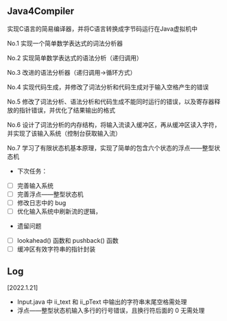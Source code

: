 ## Java4Compiler
实现C语言的简易编译器，并将C语言转换成字节码运行在Java虚拟机中

No.1 实现一个简单数学表达式的词法分析器

No.2 实现简单数学表达式的语法分析（递归调用）

No.3 改进的语法分析器（递归调用->循环方式）

No.4 实现代码生成，并修改了词法分析和代码生成对于输入空格产生的错误

No.5 修改了词法分析、语法分析和代码生成不能同时运行的错误，以及寄存器释放的指针错误，并优化了结果输出的格式

No.6 设计了词法分析的内存结构，将输入流读入缓冲区，再从缓冲区读入字符，并实现了该输入系统（控制台获取输入流）

No.7 学习了有限状态机基本原理，实现了简单的包含六个状态的浮点——整型状态机
- 下次任务：
- [ ] 完善输入系统
- [ ] 完善浮点——整型状态机
- [ ] 修改日志中的 bug
- [ ] 优化输入系统中刷新流的逻辑，
- 遗留问题
- [ ] lookahead() 函数和 pushback() 函数
- [ ] 缓冲区有效字符串的指针封装

## Log 
[2022.1.21] 
- Input.java 中 ii_text 和 ii_pText 中输出的字符串末尾空格需处理
- 浮点——整型状态机输入多行的行号错误，且换行符后面的 0 无需处理
